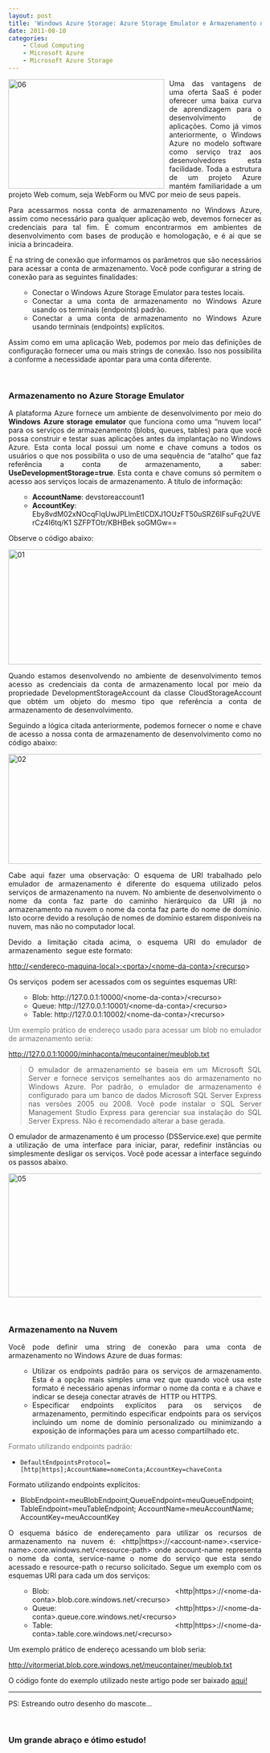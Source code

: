 ```yaml
---
layout: post
title: 'Windows Azure Storage: Azure Storage Emulator e Armazenamento na Nuvem'
date: 2011-08-10
categories:
    - Cloud Computing
    - Microsoft Azure
    - Microsoft Azure Storage
---
```


<p align="justify"><a href="http://blob.vitormeriat.com.br/images/2011/08/06.png"><img style="background-image:none;padding-left:0;padding-right:0;display:inline;float:left;padding-top:0;border-width:0;margin:0 10px 0 0;" title="06"   alt="06" align="left" src="http://blob.vitormeriat.com.br/images/2011/08/06.png" width="310" height="218" /></a>
<p align="justify">Uma das vantagens de uma oferta SaaS é poder oferecer uma baixa curva de aprendizagem para o desenvolvimento de aplicações. Como já vimos anteriormente, o Windows Azure no modelo software como serviço traz aos desenvolvedores esta facilidade. Toda a estrutura de um projeto Azure mantém familiaridade a um projeto Web comum, seja WebForm ou MVC por meio de seus papeis.
<p align="justify">Para acessarmos nossa conta de armazenamento no Windows Azure, assim como necessário para qualquer aplicação web, devemos fornecer as credenciais para tal fim. É comum encontrarmos em ambientes de desenvolvimento com bases de produção e homologação, e é ai que se inicia a brincadeira.
<p align="justify">É na string de conexão que informamos os parâmetros que são necessários para acessar a conta de armazenamento. Você pode configurar a string de conexão para as seguintes finalidades:
<ul>
<ul>
<li>
<div align="justify">Conectar o Windows Azure Storage Emulator para testes locais.</div>
</li>
<li>
<div align="justify">Conectar a uma conta de armazenamento no Windows Azure usando os terminais (endpoints) padrão.</div>
</li>
<li>
<div align="justify">Conectar a uma conta de armazenamento no Windows Azure usando terminais (endpoints) explícitos.</div>
</li>
</ul>
</ul>
<p><!--more-->
<p align="justify">Assim como em uma aplicação Web, podemos por meio das definições de configuração fornecer uma ou mais strings de conexão. Isso nos possibilita a conforme a necessidade apontar para uma conta diferente. </p>
<p align="justify">&nbsp;</p>
<h3 align="justify">Armazenamento no Azure Storage Emulator</h3>
<p align="justify">A plataforma Azure fornece um ambiente de desenvolvimento por meio do <b>Windows</b> <b>Azure storage emulator</b> que funciona como uma “nuvem local” para os serviços de armazenamento (blobs, queues, tables) para que você possa construir e testar suas aplicações antes da implantação no Windows Azure. Esta conta local possui um nome e chave comuns a todos os usuários o que nos possibilita o uso de uma sequência de “atalho” que faz referência a conta de armazenamento, a saber: <b>UseDevelopmentStorage=true</b>. Esta conta e chave comuns só permitem o acesso aos serviços locais de armazenamento. A título de informação:
<ul>
<ul>
<li>
<div align="justify"><b>AccountName</b>: devstoreaccount1</div>
</li>
<li>
<div align="justify"><b>AccountKey</b>: Eby8vdM02xNOcqFlqUwJPLlmEtlCDXJ1OUzFT50uSRZ6IFsuFq2UVErCz4I6tq/K1 SZFPTOtr/KBHBek soGMGw==</div>
</li>
</ul>
</ul>
<p align="justify"><font color="#777777"></font>Observe o código abaixo: </p>
<p align="justify"><a href="http://blob.vitormeriat.com.br/images/2011/08/01.png"><img style="background-image:none;padding-left:0;padding-right:0;display:block;float:none;margin-left:auto;margin-right:auto;padding-top:0;border-width:0;" title="01"   alt="01" src="http://blob.vitormeriat.com.br/images/2011/08/01.png" width="570" height="229" /></a>
<p align="justify">Quando estamos desenvolvendo no ambiente de desenvolvimento temos acesso as credenciais da conta de armazenamento local por meio da propriedade DevelopmentStorageAccount da classe CloudStorageAccount que obtém um objeto do mesmo tipo que referência a conta de armazenamento de desenvolvimento.
<p align="justify">Seguindo a lógica citada anteriormente, podemos fornecer o nome e chave de acesso a nossa conta de armazenamento de desenvolvimento como no código abaixo:
<p align="justify"><a href="http://blob.vitormeriat.com.br/images/2011/08/02.png"><img style="background-image:none;padding-left:0;padding-right:0;display:block;float:none;margin-left:auto;margin-right:auto;padding-top:0;border-width:0;" title="02"   alt="02" src="http://blob.vitormeriat.com.br/images/2011/08/02.png" width="570" height="219" /></a>
<p align="justify">Cabe aqui fazer uma observação: O esquema de URI trabalhado pelo emulador de armazenamento é diferente do esquema utilizado pelos serviços de armazenamento na nuvem. No ambiente de desenvolvimento o nome da conta faz parte do caminho hierárquico da URI já no armazenamento na nuvem o nome da conta faz parte do nome de domínio. Isto ocorre devido a resolução de nomes de domínio estarem disponíveis na nuvem, mas não no computador local. </p>
<p align="justify">Devido a limitação citada acima, o esquema URI do emulador de armazenamento&nbsp; segue este formato:</p>
<p align="justify"><a href="http://&lt;endereco-maquina-local&gt;:&lt;porta&gt;/&lt;nome-da-conta&gt;/&lt;recurso">http://&lt;endereco-maquina-local&gt;:&lt;porta&gt;/&lt;nome-da-conta&gt;/&lt;recurso</a>&gt;</p>
<p align="justify">Os serviços&nbsp; podem ser acessados com os seguintes esquemas URI:</p>
<ul>
<ul>
<li>
<div align="justify">Blob: http://127.0.0.1:10000/&lt;nome-da-conta&gt;/&lt;recurso&gt;</div>
</li>
<li>
<div align="justify">Queue: http://127.0.0.1:10001/&lt;nome-da-conta&gt;/&lt;recurso&gt;</div>
</li>
<li>
<div align="justify">Table: http://127.0.0.1:10002/&lt;nome-da-conta&gt;/&lt;recurso&gt;</div>
</li>
</ul>
</ul>
<p align="justify"><font color="#777777">Um exemplo prático de endereço usado para acessar um blob no emulador de armazenamento seria:</font></p>
<p align="justify"><a href="http://127.0.0.1:10000/minhaconta/meucontainer/meublob.txt">http://127.0.0.1:10000/minhaconta/meucontainer/meublob.txt</a></p>
<blockquote><p align="justify">O emulador de armazenamento se baseia em um Microsoft SQL Server e fornece serviços semelhantes aos do armazenamento no Windows Azure. Por padrão, o emulador de armazenamento é configurado para um banco de dados Microsoft SQL Server Express nas versões 2005 ou 2008. Você pode instalar o SQL Server Management Studio Express para gerenciar sua instalação do SQL Server Express. Não é recomendado alterar a base gerada.</p>
</blockquote>
<p align="justify">O emulador de armazenamento é um processo (DSService.exe) que permite a utilização de uma interface para iniciar, parar, redefinir instâncias ou simplesmente desligar os serviços. Você pode acessar a interface seguindo os passos abaixo.</p>
<p align="justify"><a href="http://blob.vitormeriat.com.br/images/2011/08/05.png"><img style="background-image:none;padding-left:0;padding-right:0;display:block;float:none;margin-left:auto;margin-right:auto;padding-top:0;border-width:0;" title="05"   alt="05" src="http://blob.vitormeriat.com.br/images/2011/08/05.png" width="570" height="247" /></a></p>
<p align="justify">&nbsp;</p>
<h3 align="justify">Armazenamento na Nuvem</h3>
<p align="justify">Você pode definir uma string de conexão para uma conta de armazenamento no Windows Azure de duas formas:
<ul>
<ul>
<li>
<div align="justify">Utilizar os endpoints padrão para os serviços de armazenamento. Esta é a opção mais simples uma vez que quando você usa este formato é necessário apenas informar o nome da conta e a chave e indicar se deseja conectar através de&nbsp; HTTP ou HTTPS. </div>
</li>
<li>
<div align="justify">Especificar endpoints explícitos para os serviços de armazenamento, permitindo especificar endpoints para os serviços incluindo um nome de domínio personalizado ou minimizando a exposição de informações para um acesso compartilhado etc.</div>
</li>
</ul>
</ul>
<p align="justify"><font color="#777777">Formato utilizando endpoints padrão:</font></p>
<ul>
<li>
<div align="justify"><code>DefaultEndpointsProtocol=[http|https];AccountName=nomeConta;AccountKey=chaveConta</code></div>
</li>
</ul>
<p align="justify">Formato utilizando endpoints explícitos: </p>
<ul>
<li>
<div align="left">BlobEndpoint=meuBlobEndpoint;QueueEndpoint=meuQueueEndpoint;&nbsp; TableEndpoint=meuTableEndpoint; AccountName=meuAccountName; AccountKey=meuAccountKey</div>
</li>
</ul>
<p align="justify">O esquema básico de endereçamento para utilizar os recursos de armazenamento na nuvem é: &lt;http|https&gt;://&lt;account-name&gt;.&lt;service-name&gt;.core.windows.net/&lt;resource-path&gt; onde account-name representa o nome da conta, service-name o nome do serviço que esta sendo acessado e resource-path o recurso solicitado. Segue um exemplo com os esquemas URI para cada um dos serviços:</p>
<ul>
<ul>
<li>
<div align="justify">Blob: &lt;http|https&gt;://&lt;nome-da-conta&gt;.blob.core.windows.net/&lt;recurso&gt;</div>
</li>
<li>
<div align="justify">Queue: &lt;http|https&gt;://&lt;nome-da-conta&gt;.queue.core.windows.net/&lt;recurso&gt;</div>
</li>
<li>
<div align="justify">Table: &lt;http|https&gt;://&lt;nome-da-conta&gt;.table.core.windows.net/&lt;recurso&gt;</div>
</li>
</ul>
</ul>
<p align="justify">Um exemplo prático de endereço acessando um blob seria:</p>
<p align="justify"><a href="http://vitormeriat.blob.core.windows.net/meucontainer/meublob.txt">http://vitormeriat.blob.core.windows.net/meucontainer/meublob.txt</a></p>
<p align="justify">O código fonte do exemplo utilizado neste artigo pode ser baixado <a href="https://skydrive.live.com/?cid=bd055aa47a388023#!/?cid=bd055aa47a388023&amp;sc=documents&amp;uc=1&amp;id=BD055AA47A388023%21218" target="_blank">aqui!</a></p>
<p>
<hr />
<p>PS: Estreando outro desenho do mascote…</p>
<p>&nbsp;</p>
<h3>Um grande abraço e ótimo estudo!</h3>